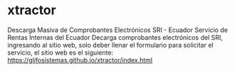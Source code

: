 # xtractor
Descarga Masiva de Comprobantes Electrónicos SRI - Ecuador
Servicio de Rentas Internas del Ecuador
Decarga comprobantes electrónicos del SRI, ingresando al sitio web, solo deber llenar el formulario para solicitar el servicio, el sitio web es el siguiente:
https://glifosistemas.github.io/xtractor/index.html
